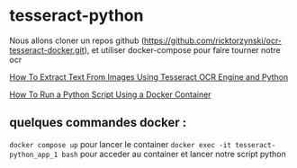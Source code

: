 # tesseract-python

Nous allons cloner un repos github (https://github.com/ricktorzynski/ocr-tesseract-docker.git), et utiliser docker-compose pour faire tourner notre ocr

[How To Extract Text From Images Using Tesseract OCR Engine and Python](https://towardsdatascience.com/how-to-extract-text-from-images-using-tesseract-ocr-engine-and-python-22934125fdd5)

[How To Run a Python Script Using a Docker Container](https://towardsdatascience.com/how-to-run-a-python-script-using-a-docker-container-ea248e618e32)


## quelques commandes docker :
`docker compose up` pour lancer le container
`docker exec -it tesseract-python_app_1 bash` pour acceder au container et lancer notre script python